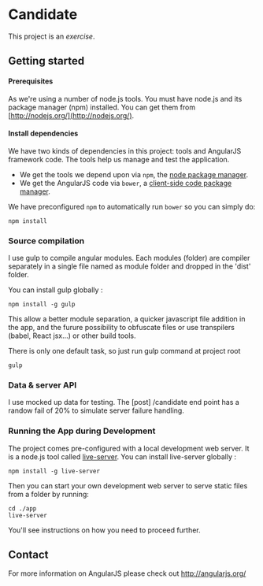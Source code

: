 # Candidate


This project is an *exercise*.

## Getting started

#### Prerequisites

As we're using a number of node.js tools. You must have node.js and
its package manager (npm) installed.  You can get them from [http://nodejs.org/](http://nodejs.org/).


#### Install dependencies

We have two kinds of dependencies in this project: tools and AngularJS framework code.  The tools help
us manage and test the application.

* We get the tools we depend upon via `npm`, the [node package manager][npm].
* We get the AngularJS code via `bower`, a [client-side code package manager][bower].

We have preconfigured `npm` to automatically run `bower` so you can simply do:

```
npm install
```

### Source compilation

I use gulp to compile angular modules. Each modules (folder) are compiler separately in a single file named as module folder and dropped in the 'dist' folder.

You can install gulp globally :

```
npm install -g gulp
```

This allow a better module separation, a quicker javascript file addition in the app, and the furure possibility to obfuscate files or use transpilers (babel, React jsx...) or other build tools.

There is only one default task, so just run gulp command at project root

```
gulp
```

### Data & server API

I use mocked up data for testing. The [post] /candidate end point has a randow fail of 20% to simulate server failure handling.

### Running the App during Development

The project comes pre-configured with a local development web server.  It is a node.js
tool called [live-server][live-server].  You can install live-server globally :

```
npm install -g live-server
```

Then you can start your own development web server to serve static files from a folder by running:

```console
cd ./app
live-server
```
You'll see instructions on how you need to proceed further.

## Contact

For more information on AngularJS please check out http://angularjs.org/

[git]: http://git-scm.com/
[bower]: http://bower.io
[npm]: https://www.npmjs.org/
[node]: http://nodejs.org
[live-server]: https://github.com/tapio/live-server
